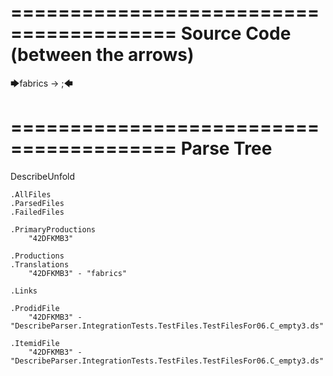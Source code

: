 ========================================
Source Code (between the arrows)
========================================

🡆fabrics -> ;🡄

========================================
Parse Tree
========================================
DescribeUnfold

    .AllFiles
    .ParsedFiles
    .FailedFiles

    .PrimaryProductions
        "42DFKMB3" 

    .Productions
    .Translations
        "42DFKMB3" - "fabrics"

    .Links

    .ProdidFile
        "42DFKMB3" - "DescribeParser.IntegrationTests.TestFiles.TestFilesFor06.C_empty3.ds"

    .ItemidFile
        "42DFKMB3" - "DescribeParser.IntegrationTests.TestFiles.TestFilesFor06.C_empty3.ds"

